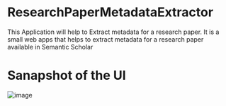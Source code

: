 # ResearchPaperMetadataExtractor
This Application will help to Extract metadata for a research paper. It is a small web apps that helps to extract metadata for a research paper available in Semantic Scholar

# Sanapshot of the UI
![image](https://user-images.githubusercontent.com/58872746/222969548-0a0b90af-1611-4558-affe-2188f420dc83.png)


